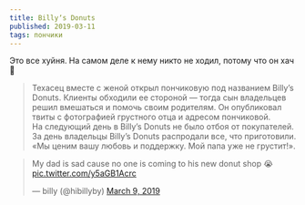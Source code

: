 ```yaml
---
title: Billyʼs Donuts
published: 2019-03-11
tags: пончики
---
```


Это все хуйня. На самом деле к нему никто не ходил, потому что он хач 👲

> Техасец вместе с женой открыл пончиковую под названием Billyʼs Donuts. Клиенты обходили ее стороной — тогда сын владельцев решил вмешаться и помочь своим родителям. Он опубликовал твиты с фотографией грустного отца и адресом пончиковой.  
> На следующий день в Billyʼs Donuts не было отбоя от покупателей. За день владельцы Billyʼs Donuts распродали все, что приготовили. «Мы ценим вашу любовь и поддержку. Мой папа уже не грустит!».

<blockquote class="twitter-tweet" data-lang="en"><p lang="en" dir="ltr">My dad is sad cause no one is coming to his new donut shop 😭 <a href="https://t.co/y5aGB1Acrc">pic.twitter.com/y5aGB1Acrc</a></p>&mdash; billy (@hibillyby) <a href="https://twitter.com/hibillyby/status/1104473014291185665?ref_src=twsrc%5Etfw">March 9, 2019</a></blockquote>
<script async src="https://platform.twitter.com/widgets.js" charset="utf-8"></script>

